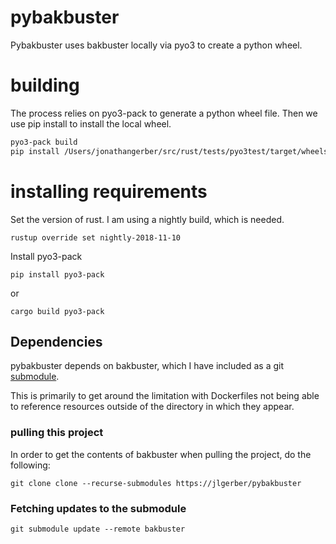 # pybakbuster
Pybakbuster uses bakbuster locally via pyo3 to create a python wheel.

# building

The process relies on pyo3-pack to generate a python wheel file. Then we use pip install to install the local wheel.

```bash
pyo3-pack build
pip install /Users/jonathangerber/src/rust/tests/pyo3test/target/wheels/pybakbuster-0.3.4-cp27-cp27m-macosx_10_7_x86_64.whl
```
# installing requirements
Set the version of rust. I am using a nightly build, which is needed.
```
rustup override set nightly-2018-11-10
```
Install pyo3-pack

```
pip install pyo3-pack
```
or
```
cargo build pyo3-pack
```
## Dependencies
pybakbuster depends on bakbuster, which I have included as a git [submodule](https://git-scm.com/book/en/v2/Git-Tools-Submodules).

This is primarily to get around the limitation with Dockerfiles not being able to reference resources outside of the directory in which they appear.

### pulling this project
In order to get the contents of bakbuster when pulling the project, do the following:

```
git clone clone --recurse-submodules https://jlgerber/pybakbuster
```
### Fetching updates to the submodule
```
git submodule update --remote bakbuster
```